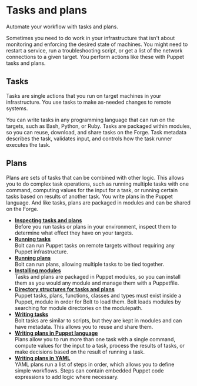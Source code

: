 # Tasks and plans

Automate your workflow with tasks and plans.

Sometimes you need to do work in your infrastructure that isn't about monitoring and enforcing the desired state of machines. You might need to restart a service, run a troubleshooting script, or get a list of the network connections to a given target. You perform actions like these with Puppet tasks and plans.

## Tasks

Tasks are single actions that you run on target machines in your infrastructure. You use tasks to make as-needed changes to remote systems.

You can write tasks in any programming language that can run on the targets, such as Bash, Python, or Ruby. Tasks are packaged within modules, so you can reuse, download, and share tasks on the Forge. Task metadata describes the task, validates input, and controls how the task runner executes the task.

## Plans

Plans are sets of tasks that can be combined with other logic. This allows you to do complex task operations, such as running multiple tasks with one command, computing values for the input for a task, or running certain tasks based on results of another task. You write plans in the Puppet language. And like tasks, plans are packaged in modules and can be shared on the Forge.

-   **[Inspecting tasks and plans](inspecting_tasks_and_plans.md)**  
Before you run tasks or plans in your environment, inspect them to determine what effect they have on your targets.
-   **[Running tasks](bolt_running_tasks.md#)**  
Bolt can run Puppet tasks on remote targets without requiring any Puppet infrastructure. 
-   **[Running plans](bolt_running_plans.md#)**  
 Bolt can run plans, allowing multiple tasks to be tied together. 
-   **[Installing modules](bolt_installing_modules.md#)**  
Tasks and plans are packaged in Puppet modules, so you can install them as you would any module and manage them with a Puppetfile. 
-   **[Directory structures for tasks and plans](directory_structure.md#)**  
 Puppet tasks, plans, functions, classes and types must exist inside a Puppet, module in order for Bolt to load them. Bolt loads modules by searching for module directories on the modulepath.
-   **[Writing tasks](writing_tasks.md#)**  
Bolt tasks are similar to scripts, but they are kept in modules and can have metadata. This allows you to reuse and share them.
-   **[Writing plans in Puppet language](writing_plans.md#)**  
Plans allow you to run more than one task with a single command, compute values for the input to a task, process the results of tasks, or make decisions based on the result of running a task.
-   **[Writing plans in YAML](writing_yaml_plans.md#)**  
YAML plans run a list of steps in order, which allows you to define simple workflows. Steps can contain embedded Puppet code expressions to add logic where necessary.
